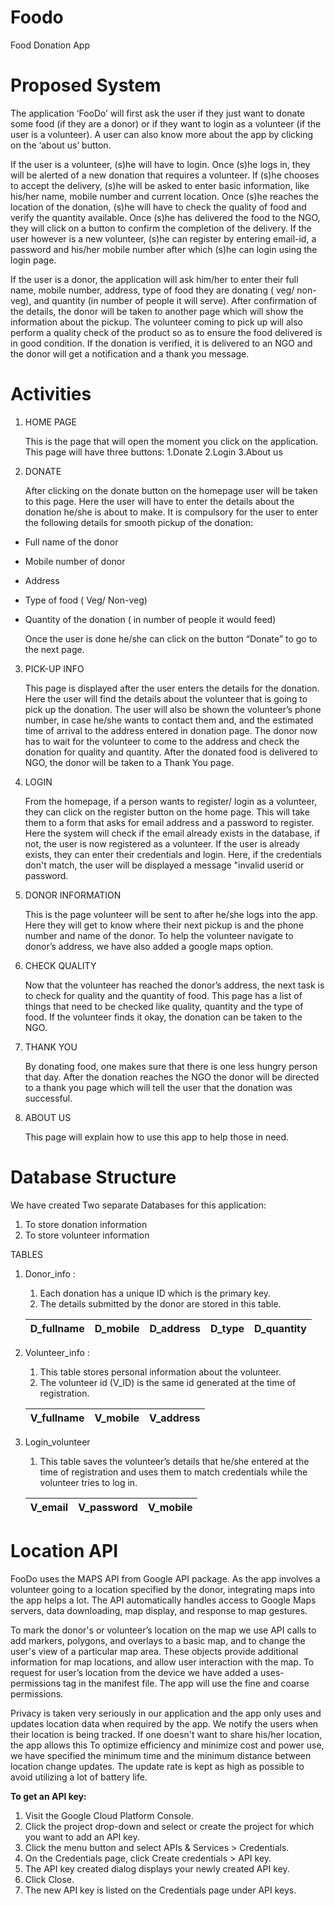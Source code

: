 # Foodo
Food Donation App

# Proposed System 

   The application ‘FooDo’ will first ask the user if they just want to donate some food (if they are a donor) or if they want to login as a volunteer (if the user is a volunteer). A user can also know more about the app by clicking on the ‘about us’ button.
  
  If the user is a volunteer, (s)he will have to login. Once (s)he logs in, they will be alerted of a new donation that requires a volunteer. If (s)he chooses to accept the delivery, (s)he will be asked to enter basic information, like his/her name, mobile number and current location. Once (s)he reaches the location of the donation, (s)he will have to check the quality of food and verify the quantity available. Once (s)he has delivered the food to the NGO, they will click on a button to confirm the completion of the delivery. If the user however is a new volunteer, (s)he can register by entering email-id, a password and his/her mobile number after which (s)he can login using the login page.
  
  If the user is a donor, the application will ask him/her to enter their full name, mobile number, address, type of food they are donating ( veg/ non-veg), and quantity (in number of people it will serve). After confirmation of the details, the donor will be taken to another page which will show the information about the pickup. The volunteer coming to pick up will also perform a quality check of the product so as to ensure the food delivered is in good condition. If the donation is verified, it is delivered to an NGO and the donor will get a notification and a thank you message. 

# Activities
1. HOME PAGE

	This is the page that will open the moment you click on the application. 
This page will have three buttons: 1.Donate  2.Login   3.About us

2. DONATE 

	After clicking on the donate button on the homepage user will be taken to this page. Here the user will have to enter the details about the donation he/she is about to make. It is compulsory for the user to enter the following details for smooth pickup of the donation:
* Full name of the donor
* Mobile number of donor
* Address 
* Type of food ( Veg/ Non-veg)
* Quantity of the donation ( in number of people it would feed)

	Once the user is done he/she can click on the button “Donate”  to go to the next page.

3. PICK-UP INFO

	This page is displayed after the user enters the details for the donation. Here the user will find the details about the volunteer that is going to pick up the donation. The user will also be shown the volunteer’s phone number, in case he/she wants to contact them and, and the estimated time of arrival to the address entered in donation page. The donor now has to wait for the volunteer to come to the address and check the donation for quality and quantity. After the donated food is delivered to NGO, the donor will be taken to a Thank You page.

4. LOGIN

	From the homepage, if a person wants to register/ login as a volunteer, they can click on the register button on the home page. This will take them to a form that asks for email address and a password to register. Here the system will check if the email already exists in the database, if not, the user is now registered as a volunteer. If the user is already exists, they can enter their credentials and login. Here, if the credentials don't match, the user will be displayed a message "invalid userid or password.

5. DONOR INFORMATION 

	This is the page volunteer will be sent to after he/she logs into the app. Here they will get to know where their next pickup is and the phone number and name of the donor. To help the volunteer navigate to donor’s address, we have also added a google maps option.

6. CHECK QUALITY

	Now that the volunteer has reached the donor’s address, the next task is to check for quality and the quantity of food. This page has a list of things that need to be checked like quality, quantity and the type of food. If the volunteer finds it okay, the donation can be taken to the NGO. 

7. THANK YOU 

	By donating food, one makes sure that there is one less hungry person that day. After the donation reaches the NGO the donor will be directed to a thank you page which will tell the user that the donation was successful.

8. ABOUT US

	This page will explain how to use this app to help those in need. 

# Database Structure 

We have created Two separate Databases for this application:
1. To store donation information
2. To store volunteer information

TABLES

1. Donor_info :
	1. Each donation has a unique ID which is the primary key. 
	1. The details submitted by the donor are stored in this table.
	
	D_fullname | D_mobile | D_address | D_type | D_quantity
	---------- | -------- | --------- | ------ | -----------
	
2. Volunteer_info :
	1. This table stores personal information about the volunteer.
	1. The volunteer id (V_ID) is the same id generated at the time of registration. 
	
	V_fullname | V_mobile | V_address 
	---------- | -------- | --------- 

3. Login_volunteer
	1. This table saves the volunteer’s details that he/she entered at the time of registration and uses them to match credentials while the volunteer tries to log in.
	
	V_email | V_password | V_mobile 
	---------- | -------- | --------- 
	
# Location API

FooDo uses the MAPS API from Google API package. As the app involves a volunteer going to a location specified by the donor, integrating maps into the app helps a lot. The API automatically handles access to Google Maps servers, data downloading, map display, and response to map gestures.

To mark the donor's or volunteer’s location on the map we use API calls to add markers, polygons, and overlays to a basic map, and to change the user's view of a particular map area. These objects provide additional information for map locations, and allow user interaction with the map. To request for user’s location from the device we have added a uses-permissions tag in the manifest file. The app will use the fine and coarse permissions.

Privacy is taken very seriously in our application and the app only uses and updates location data when required by the app. We notify the users when their location is being tracked. If one doesn't want to share his/her location, the app allows this To optimize efficiency and minimize cost and power use, we have specified the minimum time and the minimum distance between location change updates. The update rate is kept as high as possible to avoid utilizing a lot of battery life.

**To get an API key:**
1. Visit the Google Cloud Platform Console.
1. Click the project drop-down and select or create the project for which you want to add an API key.
1. Click the menu button  and select APIs & Services > Credentials.
1. On the Credentials page, click Create credentials > API key.
1. The API key created dialog displays your newly created API key.
1. Click Close.
1. The new API key is listed on the Credentials page under API keys.
